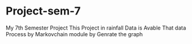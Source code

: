 # Project-sem-7
My 7th Semester Project 
This Project in rainfall Data is Avable That data Process by Markovchain module by Genrate the graph
